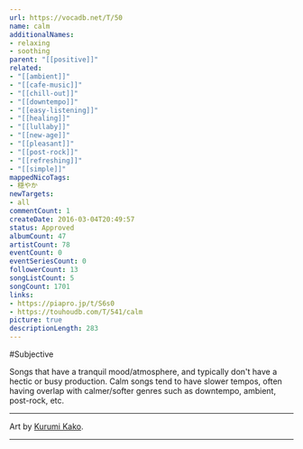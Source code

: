 ```yaml
---
url: https://vocadb.net/T/50
name: calm
additionalNames: 
- relaxing
- soothing
parent: "[[positive]]"
related:
- "[[ambient]]"
- "[[cafe-music]]"
- "[[chill-out]]"
- "[[downtempo]]"
- "[[easy-listening]]"
- "[[healing]]"
- "[[lullaby]]"
- "[[new-age]]"
- "[[pleasant]]"
- "[[post-rock]]"
- "[[refreshing]]"
- "[[simple]]"
mappedNicoTags:
- 穏やか
newTargets:
- all
commentCount: 1
createDate: 2016-03-04T20:49:57
status: Approved
albumCount: 47
artistCount: 78
eventCount: 0
eventSeriesCount: 0
followerCount: 13
songListCount: 5
songCount: 1701
links: 
- https://piapro.jp/t/S6s0
- https://touhoudb.com/T/541/calm
picture: true
descriptionLength: 283
---
```


#Subjective

Songs that have a tranquil mood/atmosphere, and typically don't have a hectic or busy production. Calm songs tend to have slower tempos, often having overlap with calmer/softer genres such as downtempo, ambient, post-rock, etc.

---
Art by [Kurumi Kako](https://vocadb.net/Ar/53268).

---

